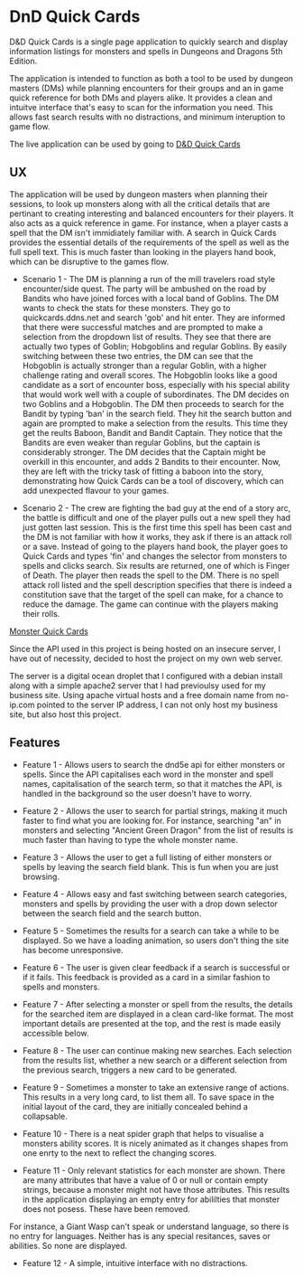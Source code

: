 # DnD Quick Cards

D&D Quick Cards is a single page application to quickly search and display information listings for monsters and spells in Dungeons and Dragons 5th Edition. 

The application is intended to function as both a tool to be used by dungeon masters (DMs) while planning encounters for their groups and an in game quick reference for both DMs and players alike. It provides a clean and intuitve interface that's easy to scan for the information you need. This allows fast search results with no distractions, and minimum interuption to game flow. 

The live application can be used by going to [D&D Quick Cards](http://quickcards.ddns.net)


## UX

The application will be used by dungeon masters when planning their sessions, to look up monsters along with all the critical details that are pertinant to creating interesting and balanced encounters for their players. It also acts as a quick reference in game. For instance, when a player casts a spell that the DM isn't immidiately familiar with. A search in Quick Cards provides the essential details of the requirements of the spell as well as the full spell text. This is much faster than looking in the players hand book, which can be disruptive to the games flow.

- Scenario 1 - The DM is planning a run of the mill travelers road style encounter/side quest. The party will be ambushed on the road by Bandits who have joined forces with a local band of Goblins. The DM wants to check the stats for these monsters. They go to quickcards.ddns.net and search 'gob' and hit enter. They are informed that there were successful matches and are prompted to make a selection from the dropdown list of results. They see that there are actually two types of Goblin; Hobgoblins and regular Goblins. By easily switching between these two entries, the DM can see that the Hobgoblin is actually stronger than a regular Goblin, with a higher challenge rating and overall scores. The Hobgoblin looks like a good candidate as a sort of encounter boss, especially with his special ability that would work well with a couple of subordinates. The DM decides on two Goblins and a Hobgoblin. The DM then proceeds to search for the Bandit by typing 'ban' in the search field. They hit the search button and again are prompted to make a selection from the results. This time they get the reults Baboon, Bandit and Bandit Captain. They notice that the Bandits are even weaker than regular Goblins, but the captain is considerably stronger. The DM decides that the Captain might be overkill in this encounter, and adds 2 Bandits to their encounter. Now, they are left with the tricky task of fitting a baboon into the story, demonstrating how Quick Cards can be a tool of discovery, which can add unexpected flavour to your games.

- Scenario 2 - The crew are fighting the bad guy at the end of a story arc, the battle is difficult and one of the player pulls out a new spell they had just gotten last session. This is the first time this spell has been cast and the DM is not familiar with how it works, they ask if there is an attack roll or a save. Instead of going to the players hand book, the player goes to Quick Cards and types 'fin' and changes the selector from monsters to spells and clicks search. Six results are returned, one of which is Finger of Death. The player then reads the spell to the DM. There is no spell attack roll listed and the spell description specifies that there is indeed a constitution save that the target of the spell can make, for a chance to reduce the damage. The game can continue with the players making their rolls.

[Monster Quick Cards](http://quickcards.ddns.net)

Since the API used in this project is being hosted on an insecure server, I have out of necessity, decided to host the project on my own web server.

The server is a digital ocean droplet that I configured with a debian install along with a simple apache2 server that I had previoulsy used for my business site. Using apache virtual hosts and a free domain name from no-ip.com pointed to the server IP address, I can not only host my business site, but also host this project. 


## Features

- Feature 1 - Allows users to search the dnd5e api for either monsters or spells. Since the API capitalises each word in the monster and spell names, capitalisation of the search term, so that it matches the API, is handled in the background so the user doesn't have to worry.

- Feature 2 - Allows the user to search for partial strings, making it much faster to find what you are looking for. For instance, searching "an" in monsters and selecting "Ancient Green Dragon" from the list of results is much faster than having to type the whole monster name.

- Feature 3 - Allows the user to get a full listing of either monsters or spells by leaving the search field blank. This is fun when you are just browsing. 

- Feature 4 - Allows easy and fast switching between search categories, monsters and spells by providing the user with a drop down selector between the search field and the search button. 

- Feature 5 - Sometimes the results for a search can take a while to be displayed. So we have a loading animation, so users don't thing the site has become unresponsive. 

- Feature 6 - The user is given clear feedback if a search is successful or if it fails. This feedback is provided as a card in a similar fashion to spells and monsters. 

- Feature 7 - After selecting a monster or spell from the results, the details for the searched item are displayed in a clean card-like format. The most important details are presented at the top, and the rest is made easily accessible below. 

- Feature 8 - The user can continue making new searches. Each selection from the results list, whether a new search or a different selection from the previous search, triggers a new card to be generated.

- Feature 9 - Sometimes a monster to take an extensive range of actions. This results in a very long card, to list them all. To save space in the initial layout of the card, they are initially concealed behind a collapsable. 

- Feature 10 - There is a neat spider graph that helps to visualise a monsters ability scores. It is nicely animated as it changes shapes from one enrty to the next to reflect the changing scores.

- Feature 11 - Only relevant statistics for each monster are shown. There are many attributes that have a value of 0 or null or contain empty strings, because a monster might not have those attributes. This results in the application displaying an empty entry for abililties that monster does not posess. These have been removed.

For instance, a Giant Wasp can't speak or understand language, so there is no entry for languages. Neither has is any special resitances, saves or abilities. So none are displayed.

- Feature 12 - A simple, intuitive interface with no distractions. 




